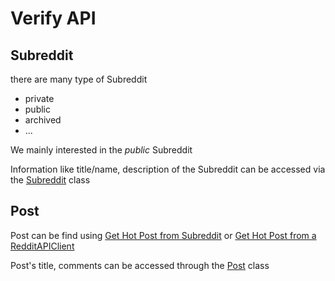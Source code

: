 # Verify API

## Subreddit
there are many type of Subreddit

- private
- public
- archived
- ...

We mainly interested in the *public* Subreddit

Information like title/name, description of the Subreddit can be accessed via the [Subreddit](https://developers.reddit.com/docs/api/redditapi/classes/models.Subreddit) class

## Post

Post can be find using [Get Hot Post from Subreddit](https://developers.reddit.com/docs/api/redditapi/classes/models.Subreddit#gettopposts) or [Get Hot Post from a RedditAPIClient](https://developers.reddit.com/docs/api/redditapi/classes/RedditAPIClient.RedditAPIClient#-gethotposts)

Post's title, comments can be accessed through the [Post](https://developers.reddit.com/docs/api/redditapi/classes/models.Post) class
